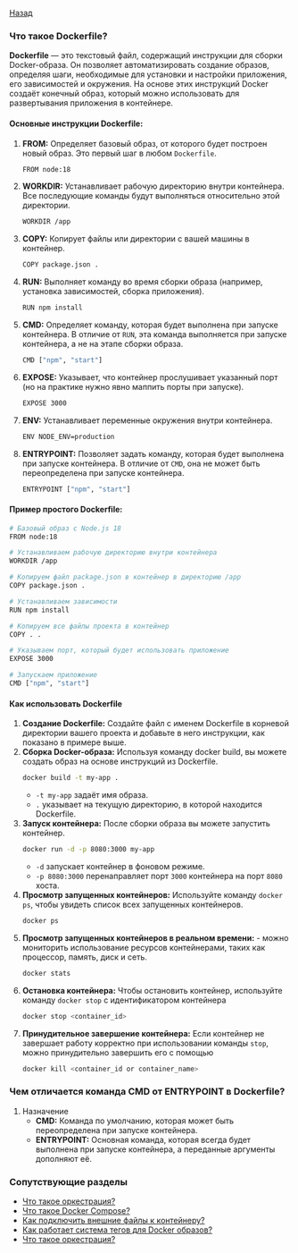 [Назад](./questions.md)

### Что такое Dockerfile?

**Dockerfile** — это текстовый файл, содержащий инструкции для сборки Docker-образа. Он позволяет автоматизировать
создание образов, определяя шаги, необходимые для установки и настройки приложения, его зависимостей и окружения.
На основе этих инструкций Docker создаёт конечный образ, который можно использовать для развертывания приложения
в контейнере.

#### Основные инструкции Dockerfile:

1. **FROM:** Определяет базовый образ, от которого будет построен новый образ. Это первый шаг в любом `Dockerfile`.
    ```bash 
    FROM node:18 
    ```
2. **WORKDIR:** Устанавливает рабочую директорию внутри контейнера. Все последующие команды будут выполняться
   относительно этой директории.
    ```bash 
    WORKDIR /app 
    ```
3. **COPY:** Копирует файлы или директории с вашей машины в контейнер.
    ```bash 
    COPY package.json .
    ```
4. **RUN:** Выполняет команду во время сборки образа (например, установка зависимостей, сборка приложения).
    ```bash 
    RUN npm install
    ```
5. **CMD:** Определяет команду, которая будет выполнена при запуске контейнера. В отличие от `RUN`, эта команда
   выполняется при запуске контейнера, а не на этапе сборки образа.
    ```bash 
    CMD ["npm", "start"]
    ```
6. **EXPOSE:** Указывает, что контейнер прослушивает указанный порт (но на практике нужно явно маппить порты при запуске).
    ```bash 
    EXPOSE 3000
    ```
7. **ENV:** Устанавливает переменные окружения внутри контейнера.
    ```bash 
    ENV NODE_ENV=production
    ```
8. **ENTRYPOINT:** Позволяет задать команду, которая будет выполнена при запуске контейнера. В отличие от `CMD`,
   она не может быть переопределена при запуске контейнера.
    ```bash 
    ENTRYPOINT ["npm", "start"]
    ```

#### Пример простого Dockerfile:

```bash
# Базовый образ с Node.js 18
FROM node:18

# Устанавливаем рабочую директорию внутри контейнера
WORKDIR /app

# Копируем файл package.json в контейнер в директорию /app
COPY package.json .

# Устанавливаем зависимости
RUN npm install

# Копируем все файлы проекта в контейнер
COPY . .

# Указываем порт, который будет использовать приложение
EXPOSE 3000

# Запускаем приложение
CMD ["npm", "start"]
```

#### Как использовать Dockerfile

1. **Создание Dockerfile:** Создайте файл с именем Dockerfile в корневой директории вашего проекта и добавьте 
в него инструкции, как показано в примере выше.
2. **Сборка Docker-образа:** Используя команду docker build, вы можете создать образ на основе инструкций из 
Dockerfile.
    ```bash
    docker build -t my-app .
    ```
   - `-t my-app` задаёт имя образа.
   - `.` указывает на текущую директорию, в которой находится Dockerfile.
3. **Запуск контейнера:** После сборки образа вы можете запустить контейнер.
    ```bash
    docker run -d -p 8080:3000 my-app
    ```
   - `-d` запускает контейнер в фоновом режиме.
   - `-p 8080:3000` перенаправляет порт `3000` контейнера на порт `8080` хоста.
4. **Просмотр запущенных контейнеров:** Используйте команду `docker ps`, чтобы увидеть список всех запущенных контейнеров.
    ```bash
    docker ps
    ```
5. **Просмотр запущенных контейнеров в реальном времени:** - можно мониторить использование ресурсов контейнерами, 
таких как процессор, память, диск и сеть.
    ```bash
    docker stats
    ```
6. **Остановка контейнера:** Чтобы остановить контейнер, используйте команду `docker stop` с идентификатором контейнера
    ```bash
    docker stop <container_id>
    ```
7. **Принудительное завершение контейнера:** Если контейнер не завершает работу корректно при использовании команды `stop`, 
можно принудительно завершить его с помощью
    ```bash
    docker kill <container_id or container_name>
    ```

### Чем отличается команда CMD от ENTRYPOINT в Dockerfile?

1. Назначение
   - **CMD:** Команда по умолчанию, которая может быть переопределена при запуске контейнера.
   - **ENTRYPOINT:** Основная команда, которая всегда будет выполнена при запуске контейнера, а переданные аргументы дополняют её.

### Сопутствующие разделы

- [Что такое оркестрация?](./06.1.scale.md)
- [Что такое Docker Compose?](./04.2.docker-compose.md)
- [Как подключить внешние файлы к контейнеру?](./05.2.volume.md)
- [Как работает система тегов для Docker образов?](./05.1.tags.md)
- [Что такое оркестрация?](./06.1.scale.md)

